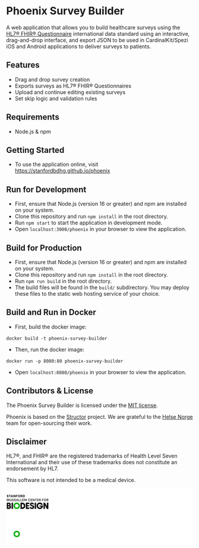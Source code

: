 # Phoenix Survey Builder

A web application that allows you to build healthcare surveys using the [HL7® FHIR® Questionnaire](https://www.hl7.org/fhir/questionnaire.html) international data standard using an interactive, drag-and-drop interface, and export JSON to be used in CardinalKit/Spezi iOS and Android applications to deliver surveys to patients.

## Features
- Drag and drop survey creation
- Exports surveys as HL7® FHIR® Questionnaires
- Upload and continue editing existing surveys
- Set skip logic and validation rules

## Requirements
- Node.js & npm

## Getting Started
- To use the application online, visit https://stanfordbdhg.github.io/phoenix

## Run for Development
- First, ensure that Node.js (version 16 or greater) and npm are installed on your system.
- Clone this repository and run `npm install` in the root directory.
- Run `npm start` to start the application in development mode.
- Open `localhost:3000/phoenix` in your browser to view the application.

## Build for Production
- First, ensure that Node.js (version 16 or greater) and npm are installed on your system.
- Clone this repository and run `npm install` in the root directory.
- Run `npm run build` in the root directory.
- The build files will be found in the `build/` subdirectory. You may deploy these files to the static web hosting service of your choice.

## Build and Run in Docker
- First, build the docker image:
```
docker build -t phoenix-survey-builder
```
- Then, run the docker image:
```
docker run -p 8080:80 phoenix-survey-builder
```
- Open `localhost:8080/phoenix` in your browser to view the application.

## Contributors & License
The Phoenix Survey Builder is licensed under the [MIT license](LICENSE).

Phoenix is based on the [Structor](https://github.com/helsenorge/structor) project. We are grateful to the [Helse Norge](https://github.com/helsenorge) team for open-sourcing their work.

## Disclaimer
HL7®, and FHIR® are the registered trademarks of Health Level Seven International and their use of these trademarks does not constitute an endorsement by HL7.

This software is not intended to be a medical device.

![Stanford Byers Center for Biodesign Logo](https://raw.githubusercontent.com/StanfordBDHG/.github/main/assets/biodesign-footer-light.png#gh-light-mode-only)
![Stanford Byers Center for Biodesign Logo](https://raw.githubusercontent.com/StanfordBDHG/.github/main/assets/biodesign-footer-dark.png#gh-dark-mode-only)
